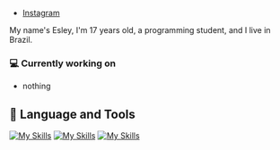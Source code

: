 - [Instagram](https://www.instagram.com/esley9k)

My name's Esley, I'm 17 years old, a programming student, and I live in Brazil.

### 💻 Currently working on
- nothing

## 🔨 Language and Tools

[![My Skills](https://skillicons.dev/icons?i=typescript,javascript,nodejs,express,fastify,prisma,mongodb,html,css)](https://instagram.com/esley9k)
[![My Skills](https://skillicons.dev/icons?i=next,react,tailwind,discord)](https://instagram.com/esley9k)
[![My Skills](https://skillicons.dev/icons?i=vscode,figma,photoshop)](https://instagram.com/esley9k)
